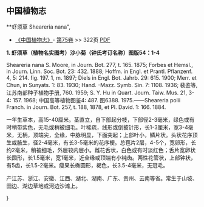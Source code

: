 
## 中国植物志

**虾须草 Sheareria nana",

* [《中国植物志》](http://www.iplant.cn/frps)- [第75卷](http://www.iplant.cn/frps/vol/75) >> 322页 [PDF](http://www.iplant.cn/frps/pdf/75/322.PDF)

**1. 虾须草（植物名实图考）沙小菊（钟氏考订名称）图版54：1-4**

Sheareria nana S. Moore, in Journ. Bot. 277, t. 165. 1875; Forbes et Hemsl., in Journ. Linn. Soc. Bot. 23: 432. 1888; Hoffm. in Engl. et Prantl. Pflanzenf. 4, 5: 214. fig. 197. 1, m. 1897; Diels in Engl. Bot. Jahrb. 29: 615. 1900; Merr. et Chun, in Sunyats. 1: 83. 1930; Hand. -Mazz. Symb. Sin. 7: 1108. 1936; 裴鉴等, 江苏南部种子植物手册, 760. 1959; S. Y. Hu in Quart. Journ. Taiw. Mus. 21, 3-4: 157. 1968; 中国高等植物图鉴4: 487. 图6388. 1975.——Sheareria polii Franch. in Journ. Bot. 257, t. 188, 1878, et Pl. David. 1: 166. 1884.

一年生草本，高15-40厘米。茎直立，自下部起分枝，下部径2-3毫米，绿色或有时稍带紫色，无毛或稍被细毛。叶稀疏，线形或倒披针形，长1-3厘米，宽3-4毫米，无柄，顶端尖，全缘，中脉明显，下面突起；上部叶小，鳞片状。头状花序顶生或腋生，径2-4毫米，有长3-5毫米的花序梗。总苞片2层，4-5个，宽卵形，长约2毫米，稍被细毛，外层较内层小。雌花舌状，白色或有时淡红色；舌片宽卵状长圆形，长1.5毫米，宽1毫米，近全缘或顶端有小钝齿。两性花管状，上部钟状，有5齿，长1.5-2毫米。瘦果长椭圆形，褐色，长3.5-4毫米，无冠毛。

产江苏、浙江、安徽、江西、湖北、湖南、广东、贵州、云南等省。常生于山坡、田边、湖边草地或河边沙滩上。

}
